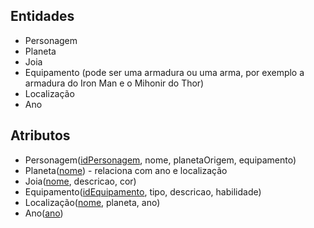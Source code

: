 ## Entidades

* Personagem
* Planeta
* Joia
* Equipamento (pode ser uma armadura ou uma arma, por exemplo a armadura do Iron Man e o Mihonir do Thor)
* Localização
* Ano

## Atributos

* Personagem(<ins>idPersonagem</ins>, nome, planetaOrigem, equipamento)
* Planeta(<ins>nome</ins>) - relaciona com ano e localização
* Joia(<ins>nome</ins>, descricao, cor)
* Equipamento(<ins>idEquipamento</ins>, tipo, descricao, habilidade)
* Localização(<ins>nome</ins>, planeta, ano)
* Ano(<ins>ano</ins>)

